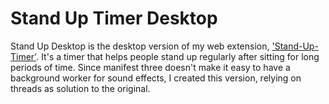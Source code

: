 # Stand Up Timer Desktop

Stand Up Desktop is the desktop version of my web extension, ['Stand-Up-Timer'](https://github.com/iaketepe/Stand-Up-Timer). It's a timer that helps people stand up regularly after sitting for long periods of time. Since manifest three doesn't make it easy to have a background worker for sound effects, I created this version, relying on threads as solution to the original.
